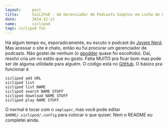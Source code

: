 ```yaml
---
layout:     post
title:      SiCLIPoD - Um Gerenciador de Podcasts Simples em Linha de Comando
date:       2014-12-11
name:       siclipod
tags: siclipod fun
---
```

Há algum tempo eu, esporadicamente, eu escuto o podcast do [Jovem
Nerd](http://jovemnerd.com.br/categoria/nerdcast/).
Mas acessar o site é chato, então eu fui procurar um gerenciador de podcasts.
Não gostei de nenhum (o [gpodder](http://gpodder.org/) quase foi escolhido).
Daí, resolvi cria um no estilo que eu gosto.
Falta MUITO pra ficar bom mas pode ser de alguma utilidade para alguém.
O código está no [GitHub](https://github.com/abelsiqueira/siclipod).
O básico pra funcionar é

    siclipod add URL
    siclipod list
    siclipod list NAME
    siclipod search NAME STUFF
    siclipod download NAME STUFF
    siclipod play NAME STUFF

O normal é tocar com o `smplayer`,
mas você pode editar `$HOME/.siclipod/.config` para colocar o que quiser.
Nem o README eu completei ainda.
